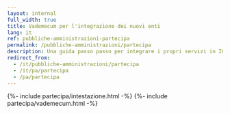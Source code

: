 ```yaml
---
layout: internal
full_width: true
title: Vademecum per l'integrazione dei nuovi enti
lang: it
ref: pubbliche-amministrazioni-partecipa
permalink: /pubbliche-amministrazioni/partecipa
description: Una guida passo passo per integrare i propri servizi in IO e usare le funzioni della app dei servizi pubblici
redirect_from:
  - /it/pubbliche-amministrazioni/partecipa
  - /it/pa/partecipa
  - /pa/partecipa
---
```


{%- include partecipa/intestazione.html -%}
{%- include partecipa/vademecum.html -%}
